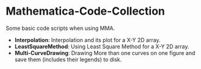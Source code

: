 # Mathematica-Code-Collection
Some basic code scripts when using MMA.
* __Interpolation__: Interpolation and its plot for a X-Y 2D array. 
* __LeastSquareMethod__: Using Least Square Method for a X-Y 2D array.
* __Multi-CurveDrawing__: Drawing More than one curves on one figure and save them (includes their legends) to disk.
